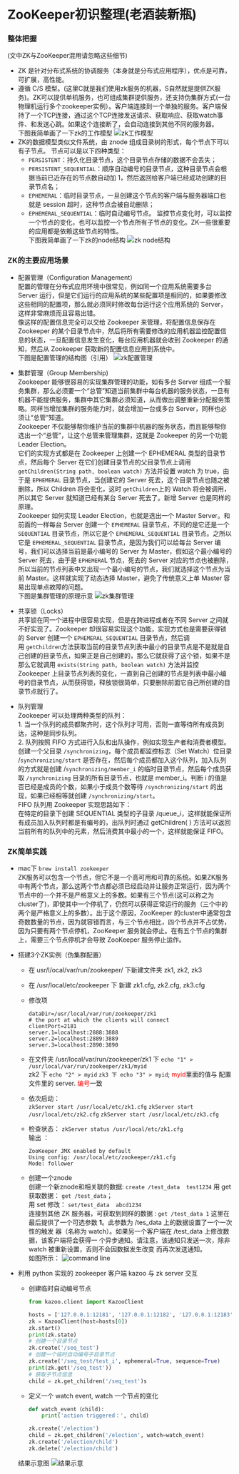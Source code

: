 # ZooKeeper初识整理(老酒装新瓶)


### 整体把握
(文中ZK与ZooKeeper混用请忽略这些细节)
* ZK 是针对分布式系统的协调服务（本身就是分布式应用程序），优点是可靠，可扩展，高性能。
* 遵循 C/S 模型。(这里C就是我们使用zk服务的机器，S自然就是提供ZK服务)。ZK可以提供单机服务，也可组成集群提供服务，还支持伪集群方式(一台物理机运行多个zookeeper实例）。客户端连接到一个单独的服务。客户端保持了一个TCP连接，通过这个TCP连接发送请求、获取响应、获取watch事件、和发送心跳。如果这个连接断了，会自动连接到其他不同的服务器。  
下图我简单画了一下zk的工作模型
![zk工作模型](https://pics.lxkaka.wang/zk_cs_model.png)
* 	ZK的数据模型类似文件系统，由 znode 组成目录树的形式，每个节点下可以有子节点。
	节点可以是以下四种类型：  
	* `PERSISTENT`：持久化目录节点，这个目录节点存储的数据不会丢失；
	* `PERSISTENT_SEQUENTIAL`：顺序自动编号的目录节点，这种目录节点会根据当前已近存在的节点数自动加 1，然后返回给客户端已经成功创建的目录节点名；
	* `EPHEMERAL`：临时目录节点，一旦创建这个节点的客户端与服务器端口也就是 session 超时，这种节点会被自动删除；
	* `EPHEMERAL_SEQUENTIAL`：临时自动编号节点。
监控节点变化时，可以监控一个节点的变化，也可以监控一个节点所有子节点的变化。ZK一些很重要的应用都是依赖这些节点的特性。  
下图我简单画了一下zk的node结构
![zk node结构](https://pics.lxkaka.wang/zk_node.png)

### ZK的主要应用场景
* 配置管理（Configuration Management）  
	配置的管理在分布式应用环境中很常见，例如同一个应用系统需要多台 Server 运行，但是它们运行的应用系统的某些配置项是相同的，如果要修改这些相同的配置项，那么就必须同时修改每台运行这个应用系统的  Server，这样非常麻烦而且容易出错。  
像这样的配置信息完全可以交给 Zookeeper 来管理，将配置信息保存在 Zookeeper 的某个目录节点中，然后将所有需要修改的应用机器监控配置信息的状态，一旦配置信息发生变化，每台应用机器就会收到 Zookeeper 的通知，然后从 Zookeeper 获取新的配置信息应用到系统中。  
下图是配置管理的结构图（引用）
![zk配置管理](https://pics.lxkaka.wang/zk_config.png)

* 集群管理（Group Membership)     
	Zookeeper 能够很容易的实现集群管理的功能，如有多台 Server 组成一个服务集群，那么必须要一个“总管”知道当前集群中每台机器的服务状态，一旦有机器不能提供服务，集群中其它集群必须知道，从而做出调整重新分配服务策略。同样当增加集群的服务能力时，就会增加一台或多台 Server，同样也必须让“总管”知道。  
	Zookeeper 不仅能够帮你维护当前的集群中机器的服务状态，而且能够帮你选出一个“总管”，让这个总管来管理集群，这就是 Zookeeper 的另一个功能 Leader Election。  
	它们的实现方式都是在 Zookeeper 上创建一个 EPHEMERAL 类型的目录节点，然后每个 Server 在它们创建目录节点的父目录节点上调用`getChildren(String path, boolean watch)` 方法并设置 watch 为 true，由于是 `EPHEMERAL` 目录节点，当创建它的 Server 死去，这个目录节点也随之被删除，所以 Children 将会变化，这时 `getChildren`上的 Watch 将会被调用，所以其它 Server 就知道已经有某台 Server 死去了。新增 Server 也是同样的原理。  
	Zookeeper 如何实现 Leader Election，也就是选出一个 Master Server。和前面的一样每台 Server 创建一个 `EPHEMERAL` 目录节点，不同的是它还是一个 `SEQUENTIAL` 目录节点，所以它是个 `EPHEMERAL_SEQUENTIAL` 目录节点。之所以它是 `EPHEMERAL_SEQUENTIAL` 目录节点，是因为我们可以给每台 Server 编号，我们可以选择当前是最小编号的 Server 为 Master，假如这个最小编号的 Server 死去，由于是 `EPHEMERA`L 节点，死去的 Server 对应的节点也被删除，所以当前的节点列表中又出现一个最小编号的节点，我们就选择这个节点为当前 Master。这样就实现了动态选择 Master，避免了传统意义上单 Master 容易出现单点故障的问题。  
下图是集群管理的原理示意
![zk集群管理](https://pics.lxkaka.wang/zk_group.png)
	
* 共享锁（Locks）  
	共享锁在同一个进程中很容易实现，但是在跨进程或者在不同 Server 之间就不好实现了。Zookeeper 却很容易实现这个功能，实现方式也是需要获得锁的 Server 创建一个 `EPHEMERAL_SEQUENTIAL` 目录节点，然后调用 `getChildren`方法获取当前的目录节点列表中最小的目录节点是不是就是自己创建的目录节点，如果正是自己创建的，那么它就获得了这个锁，如果不是那么它就调用 `exists(String path, boolean watch)` 方法并监控 Zookeeper 上目录节点列表的变化，一直到自己创建的节点是列表中最小编号的目录节点，从而获得锁，释放锁很简单，只要删除前面它自己所创建的目录节点就行了。

* 	队列管理  
	Zookeeper 可以处理两种类型的队列：  
		1. 当一个队列的成员都聚齐时，这个队列才可用，否则一直等待所有成员到达，这种是同步队列。  
		2. 队列按照 FIFO 方式进行入队和出队操作，例如实现生产者和消费者模型。  
	创建一个父目录 `/synchronizing`，每个成员都监控标志（Set Watch）位目录 /`synchronizing/start` 是否存在，然后每个成员都加入这个队列，加入队列的方式就是创建 /`synchronizing/member_i` 的临时目录节点，然后每个成员获取 `/synchronizing` 目录的所有目录节点，也就是 member_i。判断 i 的值是否已经是成员的个数，如果小于成员个数等待 `/synchronizing/start` 的出现，如果已经相等就创建 `/synchronizing/start`。  
	FIFO 队列用 Zookeeper 实现思路如下：  
	在特定的目录下创建 SEQUENTIAL 类型的子目录 /queue_i，这样就能保证所有成员加入队列时都是有编号的，出队列时通过 getChildren( ) 方法可以返回当前所有的队列中的元素，然后消费其中最小的一个，这样就能保证 FIFO。

### ZK简单实践
* mac下 `brew install zookeeper`  
ZK服务可以包含一个节点，但它不是一个高可用和可靠的系统。如果ZK服务中有两个节点，那么这两个节点都必须已经启动并让服务正常运行，因为两个节点中的一个并不是严格意义上的多数。如果有三个节点(这可以称之为cluster了)，即使其中一个停机了，仍然可以获得正常运行的服务（三个中的两个是严格意义上的多数）。出于这个原因，ZooKeeper 的cluster中通常包含奇数数量的节点，因为就容错而言，与三个节点相比，四个节点并不占优势，因为只要有两个节点停机，ZooKeeper 服务就会停止。在有五个节点的集群上，需要三个节点停机才会导致 ZooKeeper 服务停止运作。
* 搭建3个ZK实例（伪集群配置）  
	* 在 usr/l/ocal/var/run/zookeeper/ 下新建文件夹 zk1, zk2, zk3
	* 在 /usr/local/etc/zookeeper 下 新建 zk1.cfg,  zk2.cfg,  zk3.cfg 
	* 修改项	
	
		```
		dataDir=/usr/local/var/run/zookeeper/zk1
		# the port at which the clients will connect
		clientPort=2181
		server.1=localhost:2888:3888
		server.2=localhost:2889:3889
		server.3=localhost:2890:3890
		```
	* 在文件夹 /usr/local/var/run/zookeeper/zk1 下 `echo "1" > /usr/local/var/run/zookeeper/zk1/myid`  
	zk2 下 `echo "2" > myid`    `zk3 下 echo "3" > myid`; <font color='red'>myid</font>里面的值与 配置 文件里的 server. <font color='red'>编号</font>一致
	* 依次启动：  
		`zkServer start /usr/local/etc/zk1.cfg`	 	`zkServer start /usr/local/etc/zk2.cfg`
		`zkServer start /usr/local/etc/zk3.cfg`
	* 检查状态：
		`zkServer status /usr/local/etc/zk1.cfg`  
		输出 ：  
		
		```
		ZooKeeper JMX enabled by default
		Using config: /usr/local/etc/zookeeper/zk1.cfg
		Mode: follower
		```
	* 创建一个znode   
		创建一个新znode和相关联的数据:  `create /test_data  test1234`
		用 get 获取数据： `get /test_data`；  
		用 set 修改： `set/test_data  abcd1234`  
		连接到其他 ZK 服务器，可获取到同样的数据 :  `get /test_data 1`
		这里在最后提供了一个可选参数 **1**。此参数为 /tes_data 上的数据设置了一个一次性的触发		器（名称为 watch）。如果另一个客户端在 /test_data 上修改数据，该客户端将会获得一		个异步通知。请注意，该通知只发送一次，除非 watch 被重新设置，否则不会因数据发生改变		而再次发送通知。  
	如图所示：
	![command line](https://pics.lxkaka.wang/zk_watch.png)
* 利用 python 实现的 zookeeper 客户端 kazoo 与 zk server 交互

	* 创建临时自动编号节点  
		
		```python
		from kazoo.client import KazooClient

		hosts = ['127.0.0.1:12181', '127.0.0.1:12182', '127.0.0.1:12183']
		zk = KazooClient(host=hosts[0])
		zk.start()
		print(zk.state)
		# 创建一个目录节点
		zk.create('/seq_test')
		# 创建一个临时自动编号子目录节点
		zk.create('/seq_test/test_i', ephemeral=True, sequence=True)
		print(zk.get('/seq_test'))
		# 获取子节点信息
		child = zk.get_children('/seq_test')s
		```
	* 定义一个 watch event,  watch 一个节点的变化

		```python
		def watch_event（child):
		    print('action triggered：', child)
		
		zk.create('/election')
		child = zk.get_children('/election', watch=watch_event)
		zk.create('/election/child')
		zk.delete('/election/child')
		```
	结果示意图
	![结果示意](https://pics.lxkaka.wang/zk_result.png)

